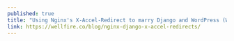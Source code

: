 ```yaml
---
published: true
title: "Using Nginx's X-Accel-Redirect to marry Django and WordPress (Wellfire blog)"
link: https://wellfire.co/blog/nginx-django-x-accel-redirects/
---
```


